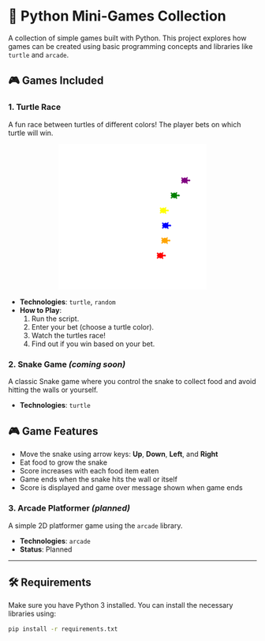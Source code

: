 # 🐍 Python Mini-Games Collection

A collection of simple games built with Python. This project explores how games can be created using basic programming concepts and libraries like `turtle` and `arcade`.

## 🎮 Games Included

### 1. Turtle Race
A fun race between turtles of different colors! The player bets on which turtle will win.

<div style="text-align: center;">
<img src=".\images\turtle_game.png" alt="Turtle Race" width="300"/>
</div>

- **Technologies**: `turtle`, `random`
- **How to Play**:
  1. Run the script.
  2. Enter your bet (choose a turtle color).
  3. Watch the turtles race!
  4. Find out if you win based on your bet.

### 2. Snake Game *(coming soon)*
A classic Snake game where you control the snake to collect food and avoid hitting the walls or yourself.

- **Technologies**: `turtle`
## 🎮 Game Features
- Move the snake using arrow keys: **Up**, **Down**, **Left**, and **Right**
- Eat food to grow the snake
- Score increases with each food item eaten
- Game ends when the snake hits the wall or itself
- Score is displayed and game over message shown when game ends

### 3. Arcade Platformer *(planned)*
A simple 2D platformer game using the `arcade` library.

- **Technologies**: `arcade`
- **Status**: Planned

---

## 🛠️ Requirements

Make sure you have Python 3 installed. You can install the necessary libraries using:

```bash
pip install -r requirements.txt
